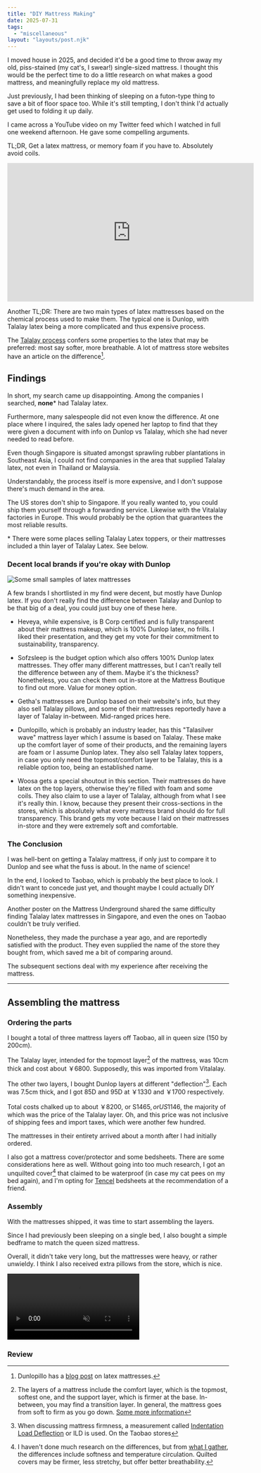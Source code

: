 ```yaml
---
title: "DIY Mattress Making"
date: 2025-07-31
tags:
  - "miscellaneous"
layout: "layouts/post.njk"
---
```


I moved house in 2025, and decided it'd be a good time to throw away my old, piss-stained (my cat's, I swear!) single-sized mattress.
I thought this would be the perfect time to do a little research on what makes a good mattress,
and meaningfully replace my old mattress.

Just previously, I had been thinking of sleeping on a futon-type thing to save a bit of floor space too.
While it's still tempting, I don't think I'd actually get used to folding it up daily.

I came across a YouTube video on my Twitter feed which I watched in full one weekend afternoon.
He gave some compelling arguments. 

TL;DR, Get a latex mattress, or memory foam if you have to. Absolutely avoid coils.

<iframe width="560" height="315" src="https://www.youtube.com/embed/cLVmNjaxBLA?si=EK8qZJi9DJtKkDY0" title="YouTube video player" frameborder="0" allow="accelerometer; autoplay; clipboard-write; encrypted-media; gyroscope; picture-in-picture; web-share" referrerpolicy="strict-origin-when-cross-origin" allowfullscreen></iframe>

Another TL;DR:
There are two main types of latex mattresses based on the chemical process used to make them.
The typical one is Dunlop, with Talalay latex being a more complicated and thus expensive process.

The [Talalay process](https://en.wikipedia.org/wiki/Talalay_process) confers some 
properties to the latex that may be preferred: most say softer, more breathable.
A lot of mattress store websites have an article on the difference[^talalay].

## Findings

In short, my search came up disappointing. Among the companies I searched,
**none*** had Talalay latex. 

Furthermore, many salespeople did not even know
the difference. At one place where I inquired, the sales lady opened her
laptop to find that they were given a document with info on Dunlop vs Talalay,
which she had never needed to read before.

Even though Singapore is situated amongst sprawling rubber plantations in Southeast Asia,
I could not find companies in the area that supplied Talalay latex, not even in Thailand
or Malaysia.

Understandably, the process itself is more expensive, and I don't suppose
there's much demand in the area.

The US stores don't ship to Singapore. If you really wanted to, you could ship them yourself
through a forwarding service. Likewise with the Vitalalay factories in Europe.
This would probably be the option that guarantees the most reliable results.

\* There were some places selling Talalay Latex toppers, or their mattresses
included a thin layer of Talalay Latex. See below.

### Decent local brands if you're okay with Dunlop

![Some small samples of latex mattresses](./latexsample.jpg)

A few brands I shortlisted in my find were decent, but mostly have Dunlop latex.
If you don't really find the difference between Talalay and Dunlop to be that big
of a deal, you could just buy one of these here.

- Heveya, while expensive, is B Corp certified and is fully transparent
about their mattress makeup, which is 100% Dunlop latex, no frills.
I liked their presentation, and they get my vote for their commitment to sustainability,
transparency.

- Sofzsleep is the budget option which also offers 100% Dunlop latex mattresses.
They offer many different mattresses, but I can't really tell the difference between
any of them. Maybe it's the thickness? Nonetheless, you can check them out in-store at 
the Mattress Boutique to find out more. Value for money option.

- Getha's mattresses are Dunlop based on their website's info, but they also sell
Talalay pillows, and some of their mattresses reportedly have a layer of Talalay
in-between. Mid-ranged prices here.

- Dunlopillo, which is probably an industry leader, has this "Talasilver wave"
mattress layer which I assume is based on Talalay. These make up the comfort layer
of some of their products, and the remaining layers are foam or I assume Dunlop latex.
They also sell Talalay latex toppers, in case you only need the topmost/comfort
layer to be Talalay, this is a reliable option too, being an established name.

- Woosa gets a special shoutout in this section. Their mattresses do have latex
on the top layers, otherwise they're filled with foam and some coils. 
They also claim to use a layer of Talalay, although from what I see it's really thin.
I know, because they present their cross-sections in the stores, which is absolutely what
every mattress brand should do for full transparency.
This brand gets my vote because I laid on their mattresses in-store and they were
extremely soft and comfortable.

### The Conclusion

I was hell-bent on getting a Talalay mattress, if only just to compare
it to Dunlop and see what the fuss is about. In the name of science!

In the end, I looked to Taobao, which is probably the best place to look.
I didn't want to concede just yet, and thought maybe I could
actually DIY something inexpensive.

Another poster on the Mattress Underground shared the same difficulty
finding Talalay latex mattresses in Singapore, and even the ones
on Taobao couldn't be truly verified.

Nonetheless, they made the purchase a year ago, and are reportedly satisfied
with the product. They even supplied the name of the store they bought from,
which saved me a bit of comparing around.

The subsequent sections deal with my experience after receiving the mattress.

---

## Assembling the mattress

### Ordering the parts

I bought a total of three mattress layers off Taobao, all in queen size (150 by 200cm).

The Talalay layer, intended for the topmost layer[^layers] of the mattress,
was 10cm thick and cost about ￥6800.
Supposedly, this was imported from Vitalalay.

The other two layers, I bought Dunlop layers at different "deflection"[^ild].
Each was 7.5cm thick, and I got 85D and 95D at ￥1330 and ￥1700 respectively.

Total costs chalked up to about ￥8200, or S$1465, or US$1146, the majority of which
was the price of the Talalay layer. Oh, and this price was not inclusive of 
shipping fees and import taxes, which were another few hundred.

The mattresses in their entirety arrived about a month after I had initially ordered.

I also got a mattress cover/protector and some bedsheets. There are some considerations here as well.
Without going into too much research, I got an unquilted cover[^quilt] that claimed to be waterproof
(in case my cat pees on my bed again), and I'm opting for [Tencel](https://nymag.com/strategist/article/tencel-fabric-explainer.html)
 bedsheets at the recommendation of a friend.

### Assembly

With the mattresses shipped, it was time to start assembling the layers.

Since I had previously been sleeping on a single bed, I also bought a simple bedframe
to match the queen sized mattress. 

Overall, it didn't take very long, but the mattresses were heavy, or rather unwieldy.
I think I also received extra pillows from the store, which is nice.

<video muted controls>
  <source src="./buildbed.webm" type="video/webm">
    Your browser does not support the video tag.
</video> 

### Review



[^talalay]: Dunlopillo has a [blog post](https://dunlopillo.com.sg/blog/what-is-latex-mattress) on latex mattresses.

[^layers]: The layers of a mattress include the comfort layer, which is the topmost, softest one,
and the support layer, which is firmer at the base. In-between, you may find a transition layer.
In general, the mattress goes from soft to firm as you go down. [Some more information](https://sleepopolis.com/guides/mattress-layers-guide/)

[^ild]: When discussing mattress firmness, a measurement called 
[Indentation Load Deflection](https://sleeponlatex.com/blog/what-is-ild)
or ILD is used. On the Taobao stores

[^quilt]: I haven't done much research on the differences, but from 
[what I gather](https://old.reddit.com/r/Mattress/comments/16m3trw/diy_mattress_quilted_versus_unquilted_cover/),
the differences include softness and temperature circulation. Quilted covers may be firmer,
less stretchy, but offer better breathability.



